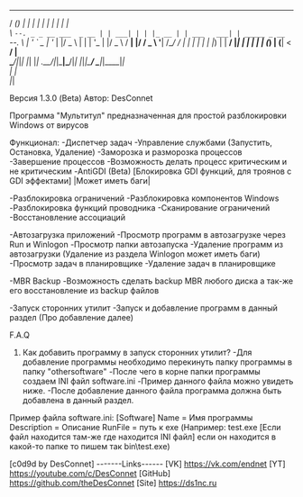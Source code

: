 _____ _                 _      _   _       _            _             
/  ___(_)               | |    | | | |     | |          | |            
\ `--. _ _ __ ___  _ __ | | ___| | | |_ __ | | ___   ___| | _____ _ __ 
 `--. \ | '_ ` _ \| '_ \| |/ _ \ | | | '_ \| |/ _ \ / __| |/ / _ \ '__|
/\__/ / | | | | | | |_) | |  __/ |_| | | | | | (_) | (__|   <  __/ |   
\____/|_|_| |_| |_| .__/|_|\___|\___/|_| |_|_|\___/ \___|_|\_\___|_|   
                  | |                                                  
                  |_|                                                  

Версия 1.3.0 (Beta)
Автор: DesConnet

Программа "Мультитул" предназначенная для простой разблокировки Windows от вирусов

Функционал:
-Диспетчер задач
 -Управление службами (Запустить, Остановка, Удаление)
 -Заморозка и разморозка процессов
 -Завершение процессов
 -Возможность делать процесс критическим и не критическим
 -AntiGDI (Beta) [Блокировка GDI функций, для троянов с GDI эффектами] |Может иметь баги|

-Разблокировка ограничений
 -Разблокировка компонентов Windows
 -Разблокировка функций проводника
 -Сканирование ограничений
 -Восстановление ассоциаций

-Автозагрузка приложений
 -Просмотр программ в автозагрузке через Run и Winlogon
 -Просмотр папки автозапуска
 -Удаление программ из автозагрузки (Удаление из раздела Winlogon может иметь баги)
 -Просмотр задач в планировщике
 -Удаление задач в планировщике

-MBR Backup
 -Возможность сделать backup MBR любого диска а так-же его восстановление из backup файлов

-Запуск сторонних утилит
 -Запуск и добавление программ в данный раздел (Про добавление далее)

F.A.Q
1. Как добавить программу в запуск сторонних утилит?
   -Для добавление программы необходимо перекинуть папку программы в папку "othersoftware"
   -После чего в корне папки программы создаем INI файл software.ini
   -Пример данного файла можно увидеть ниже.
   -После добавление данного файла программа должна быть добавлена в данный раздел.

Пример файла software.ini:
[Software]
Name = Имя программы
Description = Описание
RunFile = путь к exe (Например: test.exe [Если файл находится там-же где находится INI файл] если он находится в какой-то папке то пишем так bin\test.exe)



[c0d9d by DesConnet]
-------Links------
[VK] https://vk.com/endnet
[YT] https://youtube.com/c/DesConnet
[GitHub] https://github.com/theDesConnet
[Site] https://ds1nc.ru
